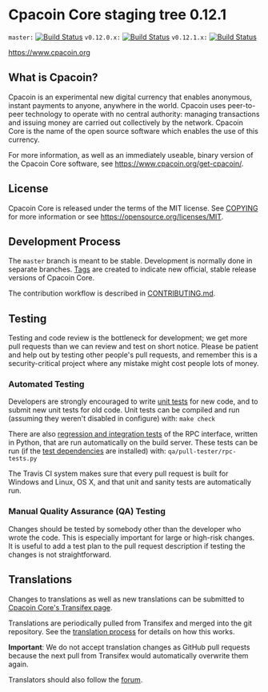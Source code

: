 Cpacoin Core staging tree 0.12.1
===============================

`master:` [![Build Status](https://travis-ci.org/cpacoinpay/cpacoin.svg?branch=master)](https://travis-ci.org/cpacoinpay/cpacoin) `v0.12.0.x:` [![Build Status](https://travis-ci.org/cpacoinpay/cpacoin.svg?branch=v0.12.0.x)](https://travis-ci.org/cpacoinpay/cpacoin/branches) `v0.12.1.x:` [![Build Status](https://travis-ci.org/cpacoinpay/cpacoin.svg?branch=v0.12.1.x)](https://travis-ci.org/cpacoinpay/cpacoin/branches)

https://www.cpacoin.org


What is Cpacoin?
----------------

Cpacoin is an experimental new digital currency that enables anonymous, instant
payments to anyone, anywhere in the world. Cpacoin uses peer-to-peer technology
to operate with no central authority: managing transactions and issuing money
are carried out collectively by the network. Cpacoin Core is the name of the open
source software which enables the use of this currency.

For more information, as well as an immediately useable, binary version of
the Cpacoin Core software, see https://www.cpacoin.org/get-cpacoin/.


License
-------

Cpacoin Core is released under the terms of the MIT license. See [COPYING](COPYING) for more
information or see https://opensource.org/licenses/MIT.

Development Process
-------------------

The `master` branch is meant to be stable. Development is normally done in separate branches.
[Tags](https://github.com/cpacoinpay/cpacoin/tags) are created to indicate new official,
stable release versions of Cpacoin Core.

The contribution workflow is described in [CONTRIBUTING.md](CONTRIBUTING.md).

Testing
-------

Testing and code review is the bottleneck for development; we get more pull
requests than we can review and test on short notice. Please be patient and help out by testing
other people's pull requests, and remember this is a security-critical project where any mistake might cost people
lots of money.

### Automated Testing

Developers are strongly encouraged to write [unit tests](/doc/unit-tests.md) for new code, and to
submit new unit tests for old code. Unit tests can be compiled and run
(assuming they weren't disabled in configure) with: `make check`

There are also [regression and integration tests](/qa) of the RPC interface, written
in Python, that are run automatically on the build server.
These tests can be run (if the [test dependencies](/qa) are installed) with: `qa/pull-tester/rpc-tests.py`

The Travis CI system makes sure that every pull request is built for Windows
and Linux, OS X, and that unit and sanity tests are automatically run.

### Manual Quality Assurance (QA) Testing

Changes should be tested by somebody other than the developer who wrote the
code. This is especially important for large or high-risk changes. It is useful
to add a test plan to the pull request description if testing the changes is
not straightforward.

Translations
------------

Changes to translations as well as new translations can be submitted to
[Cpacoin Core's Transifex page](https://www.transifex.com/projects/p/cpacoin/).

Translations are periodically pulled from Transifex and merged into the git repository. See the
[translation process](doc/translation_process.md) for details on how this works.

**Important**: We do not accept translation changes as GitHub pull requests because the next
pull from Transifex would automatically overwrite them again.

Translators should also follow the [forum](https://www.cpacoin.org/forum/topic/cpacoin-worldwide-collaboration.88/).
